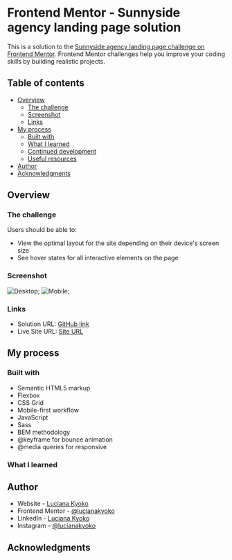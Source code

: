# Frontend Mentor - Sunnyside agency landing page solution

This is a solution to the [Sunnyside agency landing page challenge on Frontend Mentor](https://www.frontendmentor.io/challenges/sunnyside-agency-landing-page-7yVs3B6ef). Frontend Mentor challenges help you improve your coding skills by building realistic projects.


## Table of contents

- [Overview](#overview)
  - [The challenge](#the-challenge)
  - [Screenshot](#screenshot)
  - [Links](#links)
- [My process](#my-process)
  - [Built with](#built-with)
  - [What I learned](#what-i-learned)
  - [Continued development](#continued-development)
  - [Useful resources](#useful-resources)
- [Author](#author)
- [Acknowledgments](#acknowledgments)


## Overview

### The challenge

Users should be able to:

- View the optimal layout for the site depending on their device's screen size
- See hover states for all interactive elements on the page

### Screenshot
![Desktop](./github/desktop.gif);
![Mobile](./github/mobile.gif);

### Links

- Solution URL: [GitHub link](https://github.com/lucianakyoko/Sunnyside-agency-landing-page)
- Live Site URL: [Site URL](https://your-live-site-url.com)

## My process

### Built with
- Semantic HTML5 markup
- Flexbox
- CSS Grid
- Mobile-first workflow
- JavaScript
- Sass
- BEM methodology
- @keyframe for bounce animation
- @media queries for responsive

### What I learned

## Author

- Website - [Luciana Kyoko](https://lucianakyoko.netlify.app)
- Frontend Mentor - [@lucianakyoko](https://www.frontendmentor.io/profile/lucianakyoko)
- LinkedIn - [Luciana Kyoko](https://www.linkedin.com/in/lucianakyoko)
- Instagram - [@lucianakyoko](https://www.instagram.com/luciana_kyoko)

## Acknowledgments